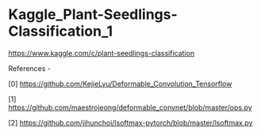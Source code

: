 # Kaggle_Plant-Seedlings-Classification_1
https://www.kaggle.com/c/plant-seedlings-classification

References -

[0] https://github.com/KejieLyu/Deformable_Convolution_Tensorflow

[1] https://github.com/maestrojeong/deformable_convnet/blob/master/ops.py

[2] https://github.com/jihunchoi/lsoftmax-pytorch/blob/master/lsoftmax.py
